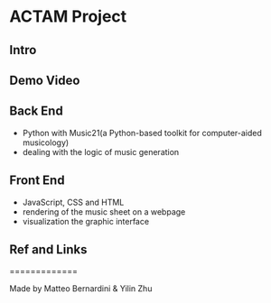 # ACTAM Project

## Intro

## Demo Video

## Back End
* Python with Music21(a Python-based toolkit for computer-aided musicology)
* dealing with the logic of music generation

## Front End
* JavaScript, CSS and HTML
* rendering of the music sheet on a webpage
*  visualization the graphic interface

## Ref and Links

=============

Made by Matteo Bernardini & Yilin Zhu
